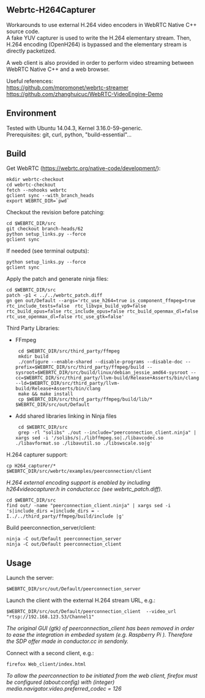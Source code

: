 Webrtc-H264Capturer
-------------------

Workarounds to use external H.264 video encoders in WebRTC Native C++ source code.   
A fake YUV capturer is used to write the H.264 elementary stream. Then, H.264 encoding (OpenH264) is bypassed and the elementary stream is directly packetized.

A web client is also provided in order to perform video streaming between WebRTC Native C++ and a web browser.

Useful references:   
https://github.com/mpromonet/webrtc-streamer   
https://github.com/zhanghuicuc/WebRTC-VideoEngine-Demo


Environment
-----------
Tested with Ubuntu 14.04.3, Kernel 3.16.0-59-generic.   
Prerequisites: git, curl, python, "build-essential"...

Build
----- 
Get WebRTC (https://webrtc.org/native-code/development/):   
	
	mkdir webrtc-checkout
	cd webrtc-checkout
	fetch --nohooks webrtc
	gclient sync --with_branch_heads
	export WEBRTC_DIR=`pwd`
	

Checkout the revision before patching:   
	
	cd $WEBRTC_DIR/src
	git checkout branch-heads/62
	python setup_links.py --force
	gclient sync

If needed (see terminal outputs):
	
	python setup_links.py --force
	gclient sync



Apply the patch and generate ninja files:   
	
	cd $WEBRTC_DIR/src
	patch -p1 < ../../webrtc_patch.diff
	gn gen out/Default --args='rtc_use_h264=true is_component_ffmpeg=true rtc_include_tests=false  rtc_libvpx_build_vp9=false  rtc_build_opus=false rtc_include_opus=false rtc_build_openmax_dl=false rtc_use_openmax_dl=false rtc_use_gtk=false'

Third Party Libraries:

 - FFmpeg
	
		cd $WEBRTC_DIR/src/third_party/ffmpeg
		mkdir build
		./configure --enable-shared --disable-programs --disable-doc --prefix=$WEBRTC_DIR/src/third_party/ffmpeg/build --sysroot=$WEBRTC_DIR/src/build/linux/debian_jessie_amd64-sysroot --cc=$WEBRTC_DIR/src/third_party/llvm-build/Release+Asserts/bin/clang --ld=$WEBRTC_DIR/src/third_party/llvm-build/Release+Asserts/bin/clang
		make && make install
		cp $WEBRTC_DIR/src/third_party/ffmpeg/build/lib/*   $WEBRTC_DIR/src/out/Default

 - Add shared libraries linking in Ninja files
	
		cd $WEBRTC_DIR/src
		grep -rl "solibs" ./out --include="peerconnection_client.ninja" | xargs sed -i '/solibs/s|./libffmpeg.so|./libavcodec.so ./libavformat.so ./libavutil.so ./libswscale.so|g'

H.264 capturer support:
	
	cp H264_capturer/* $WEBRTC_DIR/src/webrtc/examples/peerconnection/client   

*H.264 external encoding support is enabled by including h264videocapturer.h  in conductor.cc (see webrtc_patch.diff).*



	cd $WEBRTC_DIR/src
	find out/ -name "peerconnection_client.ninja" | xargs sed -i 's|include_dirs =|include_dirs = -I../../third_party/ffmpeg/build/include |g'

Build peerconnection_server/client:
	
	ninja -C out/Default peerconnection_server
	ninja -C out/Default peerconnection_client

Usage
----- 
Launch the server:   
	
	$WEBRTC_DIR/src/out/Default/peerconnection_server

Launch the client with the external H.264 stream URL, e.g.:   
	
	$WEBRTC_DIR/src/out/Default/peerconnection_client  --video_url "rtsp://192.168.123.53/Channel1"

*The original GUI (gtk) of peerconnection_client has been removed in order to ease the integration in embeded system (e.g. Raspberry Pi ). Therefore the SDP offer made in conductor.cc in sendonly.*

Connect with a second client, e.g.:   
	
	firefox Web_client/index.html
*To allow the peerconnection to be initiated from the web client, firefox must be configured (about:config) with (integer) media.navigator.video.preferred_codec = 126*

